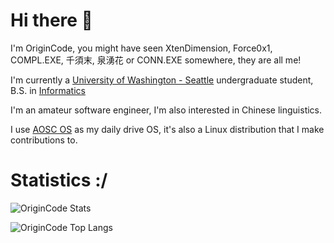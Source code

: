 # Hi there 👋

I'm OriginCode, you might have seen XtenDimension, Force0x1, COMPL.EXE, 千須末, 泉湧花 or CONN.EXE somewhere, they are all me!

I'm currently a [University of Washington - Seattle](https://www.washington.edu) undergraduate student, B.S. in [Informatics](https://ischool.uw.edu/)

I'm an amateur software engineer, I'm also interested in Chinese linguistics.

I use [AOSC OS](https://aosc.io) as my daily drive OS, it's also a Linux distribution that I make contributions to.

# Statistics :/

![OriginCode Stats](https://github-readme-stats.vercel.app/api?username=OriginCode&show_icons=true&theme=dark)

![OriginCode Top Langs](https://github-readme-stats.vercel.app/api/top-langs/?username=OriginCode&exclude_repo=dotfiles&layout=compact&theme=dark)
